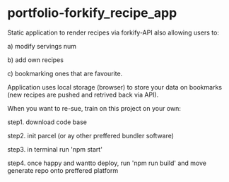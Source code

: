 # portfolio-forkify_recipe_app

Static application to render recipes via forkify-API also allowing users to:

a) modify servings num

b) add own recipes

c) bookmarking ones that are favourite.


Application uses local storage (browser) to store your data on bookmarks (new recipes are pushed and retrived back via API).

When you want to re-sue, train on this project on your own:

step1. download code base

step2. init parcel (or ay other preffered bundler software)

step3. in terminal run 'npm start'

step4. once happy and wantto deploy, run 'npm run build' and move generate repo onto preffered platform

